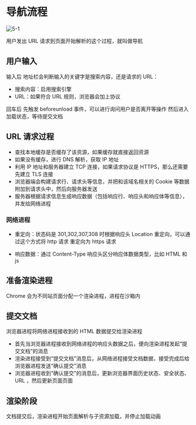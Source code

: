 # 导航流程

![5-1](/img/note/2/5-1.jpg)

用户发出 URL 请求到页面开始解析的这个过程，就叫做导航

## 用户输入

输入后 地址栏会判断输入的关键字是搜索内容，还是请求的 URL：

- 搜索内容：启用搜索引擎
- URL：如果符合 URL 规则，浏览器会加上协议

回车后 先触发 beforeunload 事件，可以进行询问用户是否离开等操作
然后进入加载状态，等待提交文档

## URL 请求过程

- 查找本地缓存是否缓存了该资源，如果缓存就直接返回资源
- 如果没有缓存，进行 DNS 解析，获取 IP 地址
- 利用 IP 地址和服务器建立 TCP 连接，如果请求协议是 HTTPS，那么还需要先建立 TLS 连接
- 浏览器端会构建请求行、请求头等信息，并把和该域名相关的 Cookie 等数据附加到请求头中，然后向服务器发送
- 服务器根据请求信息生成响应数据（包括响应行、响应头和响应体等信息），并发给网络进程

### 网络进程

- 重定向：状态码是 301,302,307,308 时根据响应头 Location 重定向，可以通过这个方式将 http 请求 重定向为 https 请求

- 响应数据：通过 Content-Type 响应头区分响应体数据类型，比如 HTML 和 js

## 准备渲染进程

Chrome 会为不同站页面分配一个渲染进程，进程在沙箱内

## 提交文档

浏览器进程将网络进程接收到的 HTML 数据提交给渲染进程

- 首先当浏览器进程接收到网络进程的响应头数据之后，便向渲染进程发起“提交文档”的消息
- 渲染进程接受到“提交文档”消息后，从网络进程接受文档数据，接受完成后给浏览器进程发送“确认提交”消息
- 浏览器进程收到“确认提交”的消息后，更新浏览器界面历史状态、安全状态、URL ，然后更新页面页面

## 渲染阶段

文档提交后，渲染进程开始页面解析与子资源加载，并停止加载动画
